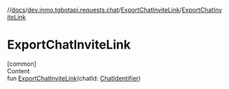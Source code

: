 //[docs](../../../index.md)/[dev.inmo.tgbotapi.requests.chat](../index.md)/[ExportChatInviteLink](index.md)/[ExportChatInviteLink](-export-chat-invite-link.md)



# ExportChatInviteLink  
[common]  
Content  
fun [ExportChatInviteLink](-export-chat-invite-link.md)(chatId: [ChatIdentifier](../../dev.inmo.tgbotapi.types/-chat-identifier/index.md))  



